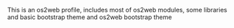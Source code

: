 This is an os2web profile, includes most of os2web modules, some libraries and basic bootstrap theme and os2web bootstrap theme
